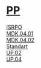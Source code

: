 # [PP](https://disk.yandex.ru/d/Ogt40JLkedz00g)
[ISRPO](https://disk.yandex.ru/d/hwGQWfbIRmbxtQ)<br/>
[MDK.04.01](https://disk.yandex.ru/d/-vLom65vetL6BQ)<br/>
[MDK.04.02](https://disk.yandex.ru/d/BuGB8hoXmWXveg)<br/>
[Standart](https://disk.yandex.ru/d/8uQdeMlDgMSufA)<br/>
[UP.02](https://disk.yandex.ru/d/htrNF902_l8jLw)<br/>
[UP.04](https://disk.yandex.ru/d/iU1yBlYYDbjjdQ)<br/>

